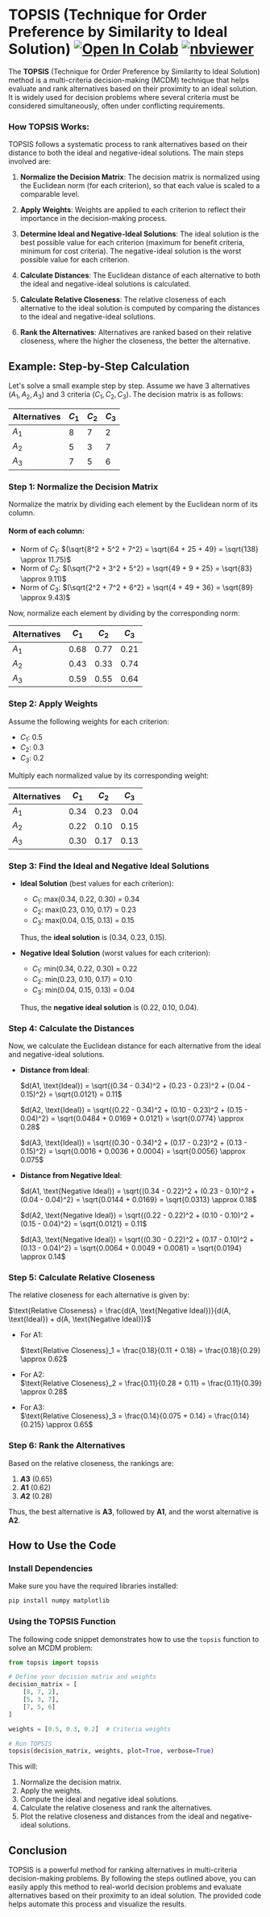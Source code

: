 # TOPSIS (Technique for Order Preference by Similarity to Ideal Solution) <a href="https://colab.research.google.com/github/Pegah-Ardehkhani/Multi-Criteria-Decision-Making/blob/main/1.%20TOPSIS/TOPSIS.ipynb" target="_parent\"><img src="https://colab.research.google.com/assets/colab-badge.svg" alt="Open In Colab"/></a> [![nbviewer](https://img.shields.io/badge/render-nbviewer-orange.svg)](https://nbviewer.org/github/Pegah-Ardehkhani/Multi-Criteria-Decision-Making/blob/main/1.%20TOPSIS/TOPSIS.ipynb)

The **TOPSIS** (Technique for Order Preference by Similarity to Ideal Solution) method is a multi-criteria decision-making (MCDM) technique that helps evaluate and rank alternatives based on their proximity to an ideal solution. It is widely used for decision problems where several criteria must be considered simultaneously, often under conflicting requirements.

### How TOPSIS Works:

TOPSIS follows a systematic process to rank alternatives based on their distance to both the ideal and negative-ideal solutions. The main steps involved are:

1. **Normalize the Decision Matrix**: The decision matrix is normalized using the Euclidean norm (for each criterion), so that each value is scaled to a comparable level.
   
2. **Apply Weights**: Weights are applied to each criterion to reflect their importance in the decision-making process.

3. **Determine Ideal and Negative-Ideal Solutions**: The ideal solution is the best possible value for each criterion (maximum for benefit criteria, minimum for cost criteria). The negative-ideal solution is the worst possible value for each criterion.

4. **Calculate Distances**: The Euclidean distance of each alternative to both the ideal and negative-ideal solutions is calculated.

5. **Calculate Relative Closeness**: The relative closeness of each alternative to the ideal solution is computed by comparing the distances to the ideal and negative-ideal solutions.

6. **Rank the Alternatives**: Alternatives are ranked based on their relative closeness, where the higher the closeness, the better the alternative.

## Example: Step-by-Step Calculation

Let's solve a small example step by step. Assume we have 3 alternatives $(A_1, A_2, A_3)$ and 3 criteria $(C_1, C_2, C_3)$. The decision matrix is as follows:

| Alternatives | $C_1$  | $C_2$  | $C_3$  |
|--------------|-----|-----|-----|
| $A_1$           | 8   | 7   | 2   |
| $A_2$           | 5   | 3   | 7   |
| $A_3$           | 7   | 5   | 6   |

### Step 1: Normalize the Decision Matrix

Normalize the matrix by dividing each element by the Euclidean norm of its column.

#### Norm of each column:
- Norm of $C_1$: $(\sqrt{8^2 + 5^2 + 7^2} = \sqrt{64 + 25 + 49} = \sqrt{138} \approx 11.75)$
- Norm of $C_2$: $(\sqrt{7^2 + 3^2 + 5^2} = \sqrt{49 + 9 + 25} = \sqrt{83} \approx 9.11)$
- Norm of $C_3$: $(\sqrt{2^2 + 7^2 + 6^2} = \sqrt{4 + 49 + 36} = \sqrt{89} \approx 9.43)$

Now, normalize each element by dividing by the corresponding norm:

| Alternatives | $C_1$     | $C_2$     | $C_3$     |
|--------------|--------|--------|--------|
| $A_1$           | 0.68   | 0.77   | 0.21   |
| $A_2$           | 0.43   | 0.33   | 0.74   |
| $A_3$           | 0.59   | 0.55   | 0.64   |

### Step 2: Apply Weights

Assume the following weights for each criterion:
- $C_1$: 0.5
- $C_2$: 0.3
- $C_3$: 0.2

Multiply each normalized value by its corresponding weight:

| Alternatives | $C_1$     | $C_2$     | $C_3$     |
|--------------|----------|----------|----------|
| $A_1$            | 0.34     | 0.23     | 0.04     |
| $A_2$            | 0.22     | 0.10     | 0.15     |
| $A_3$            | 0.30     | 0.17     | 0.13     |

### Step 3: Find the Ideal and Negative Ideal Solutions

- **Ideal Solution** (best values for each criterion):  
  - $C_1$: max(0.34, 0.22, 0.30) = 0.34
  - $C_2$: max(0.23, 0.10, 0.17) = 0.23
  - $C_3$: max(0.04, 0.15, 0.13) = 0.15

  Thus, the **ideal solution** is (0.34, 0.23, 0.15).

- **Negative Ideal Solution** (worst values for each criterion):  
  - $C_1$: min(0.34, 0.22, 0.30) = 0.22
  - $C_2$: min(0.23, 0.10, 0.17) = 0.10
  - $C_3$: min(0.04, 0.15, 0.13) = 0.04

  Thus, the **negative ideal solution** is (0.22, 0.10, 0.04).

### Step 4: Calculate the Distances

Now, we calculate the Euclidean distance for each alternative from the ideal and negative-ideal solutions.

- **Distance from Ideal**:  
  
  $d(A1, \text{Ideal}) = \sqrt{(0.34 - 0.34)^2 + (0.23 - 0.23)^2 + (0.04 - 0.15)^2} = \sqrt{0.0121} = 0.11$
  
  $d(A2, \text{Ideal}) = \sqrt{(0.22 - 0.34)^2 + (0.10 - 0.23)^2 + (0.15 - 0.04)^2} = \sqrt{0.0484 + 0.0169 + 0.0121} = \sqrt{0.0774} \approx 0.28$
  
  $d(A3, \text{Ideal}) = \sqrt{(0.30 - 0.34)^2 + (0.17 - 0.23)^2 + (0.13 - 0.15)^2} = \sqrt{0.0016 + 0.0036 + 0.0004} = \sqrt{0.0056} \approx 0.075$

- **Distance from Negative Ideal**:
  
  $d(A1, \text{Negative Ideal}) = \sqrt{(0.34 - 0.22)^2 + (0.23 - 0.10)^2 + (0.04 - 0.04)^2} = \sqrt{0.0144 + 0.0169} = \sqrt{0.0313} \approx 0.18$
  
  $d(A2, \text{Negative Ideal}) = \sqrt{(0.22 - 0.22)^2 + (0.10 - 0.10)^2 + (0.15 - 0.04)^2} = \sqrt{0.0121} = 0.11$
  
  $d(A3, \text{Negative Ideal}) = \sqrt{(0.30 - 0.22)^2 + (0.17 - 0.10)^2 + (0.13 - 0.04)^2} = \sqrt{0.0064 + 0.0049 + 0.0081} = \sqrt{0.0194} \approx 0.14$

### Step 5: Calculate Relative Closeness

The relative closeness for each alternative is given by:

$\text{Relative Closeness} = \frac{d(A, \text{Negative Ideal})}{d(A, \text{Ideal}) + d(A, \text{Negative Ideal})}$

- For A1:  
  
  $\text{Relative Closeness}_1 = \frac{0.18}{0.11 + 0.18} = \frac{0.18}{0.29} \approx 0.62$
  
- For A2:  
  $\text{Relative Closeness}_2 = \frac{0.11}{0.28 + 0.11} = \frac{0.11}{0.39} \approx 0.28$
  
- For A3:  
  $\text{Relative Closeness}_3 = \frac{0.14}{0.075 + 0.14} = \frac{0.14}{0.215} \approx 0.65$

### Step 6: Rank the Alternatives

Based on the relative closeness, the rankings are:

1. **$A3$** (0.65)
2. **$A1$** (0.62)
3. **$A2$** (0.28)

Thus, the best alternative is **A3**, followed by **A1**, and the worst alternative is **A2**.

## How to Use the Code

### Install Dependencies

Make sure you have the required libraries installed:
```bash
pip install numpy matplotlib


```

### Using the TOPSIS Function

The following code snippet demonstrates how to use the `topsis` function to solve an MCDM problem:

```python
from topsis import topsis

# Define your decision matrix and weights
decision_matrix = [
    [8, 7, 2],
    [5, 3, 7],
    [7, 5, 6]
]

weights = [0.5, 0.3, 0.2]  # Criteria weights

# Run TOPSIS
topsis(decision_matrix, weights, plot=True, verbose=True)
```

This will:
1. Normalize the decision matrix.
2. Apply the weights.
3. Compute the ideal and negative ideal solutions.
4. Calculate the relative closeness and rank the alternatives.
5. Plot the relative closeness and distances from the ideal and negative-ideal solutions.

## Conclusion

TOPSIS is a powerful method for ranking alternatives in multi-criteria decision-making problems. By following the steps outlined above, you can easily apply this method to real-world decision problems and evaluate alternatives based on their proximity to an ideal solution. The provided code helps automate this process and visualize the results.

